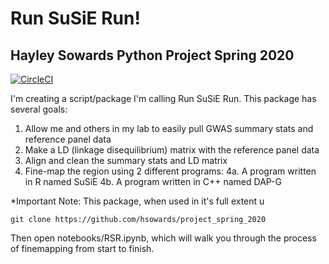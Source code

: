 # Run SuSiE Run!
## Hayley Sowards Python Project Spring 2020

[![CircleCI](https://circleci.com/gh/biof309/project_spring_2020/tree/master.svg?style=shield)](https://circleci.com/gh/biof309/project_spring_2020/tree/master)

I'm creating a script/package I'm calling Run SuSiE Run. This package has several goals:
1. Allow me and others in my lab to easily pull GWAS summary stats and reference panel data
2. Make a LD (linkage disequilibrium) matrix with the reference panel data
3. Align and clean the summary stats and LD matrix
4. Fine-map the region using 2 different programs:
    4a. A program written in R named SuSiE
    4b. A program written in C++ named DAP-G

*Important Note: This package, when used in it's full extent u


```
git clone https://github.com/hsowards/project_spring_2020

```

Then open notebooks/RSR.ipynb, which will walk you through the process of finemapping from start to finish.
